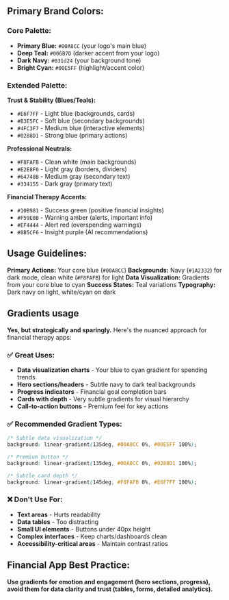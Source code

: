 ## **Primary Brand Colors:**

### **Core Palette:**
- **Primary Blue:** `#00A8CC` (your logo's main blue)
- **Deep Teal:** `#006B7D` (darker accent from your logo)
- **Dark Navy:** `#031d24` (your background tone)
- **Bright Cyan:** `#00E5FF` (highlight/accent color)

### **Extended Palette:**

**Trust & Stability (Blues/Teals):**
- `#E6F7FF` - Light blue (backgrounds, cards)
- `#B3E5FC` - Soft blue (secondary backgrounds)
- `#4FC3F7` - Medium blue (interactive elements)
- `#0288D1` - Strong blue (primary actions)

**Professional Neutrals:**
- `#F8FAFB` - Clean white (main backgrounds)
- `#E2E8F0` - Light gray (borders, dividers)
- `#64748B` - Medium gray (secondary text)
- `#334155` - Dark gray (primary text)

**Financial Therapy Accents:**
- `#10B981` - Success green (positive financial insights)
- `#F59E0B` - Warning amber (alerts, important info)
- `#EF4444` - Alert red (overspending warnings)
- `#8B5CF6` - Insight purple (AI recommendations)

## **Usage Guidelines:**

**Primary Actions:** Your core blue (`#00A8CC`)
**Backgrounds:** Navy (`#1A2332`) for dark mode, clean white (`#F8FAFB`) for light
**Data Visualization:** Gradients from your core blue to cyan
**Success States:** Teal variations
**Typography:** Dark navy on light, white/cyan on dark

## Gradients usage
**Yes, but strategically and sparingly.** Here's the nuanced approach for financial therapy apps:

### **✅ Great Uses:**
- **Data visualization charts** - Your blue to cyan gradient for spending trends
- **Hero sections/headers** - Subtle navy to dark teal backgrounds
- **Progress indicators** - Financial goal completion bars
- **Cards with depth** - Very subtle gradients for visual hierarchy
- **Call-to-action buttons** - Premium feel for key actions

### **✅ Recommended Gradient Types:**
```css
/* Subtle data visualization */
background: linear-gradient(135deg, #00A8CC 0%, #00E5FF 100%);

/* Premium button */
background: linear-gradient(135deg, #00A8CC 0%, #0288D1 100%);

/* Subtle card depth */
background: linear-gradient(145deg, #F8FAFB 0%, #E6F7FF 100%);
```

### **❌ Don't Use For:**
- **Text areas** - Hurts readability
- **Data tables** - Too distracting
- **Small UI elements** - Buttons under 40px height
- **Complex interfaces** - Keep charts/dashboards clean
- **Accessibility-critical areas** - Maintain contrast ratios

## **Financial App Best Practice:**
**Use gradients for emotion and engagement (hero sections, progress), avoid them for data clarity and trust (tables, forms, detailed analytics).**